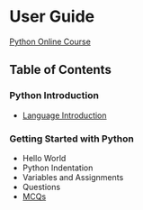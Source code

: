 # User Guide

[Python Online Course](python-courses.md)

## Table of Contents

### Python Introduction

- [Language Introduction](http://yasirbhutta.blogspot.com/2022/09/python-introduction-language.html)
  
### Getting Started with Python

- Hello World
- Python Indentation
- Variables and Assignments
- Questions
- [MCQs](basics-mcqs.md)
